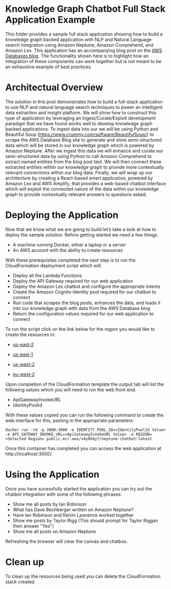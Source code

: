 # Knowledge Graph Chatbot Full Stack Application Example

This folder provides a sample full stack application showing how to build a knowledge graph backed application with NLP and Natural Language search integration using Amazon Neptune, Amazon Comprehend, and Amazon Lex. This application has an accompanying blog post on the [AWS Databases blog](https://aws.amazon.com/blogs/database/category/database/amazon-neptune/). The functionality shown here is to highlight how an integration of these components can work together but is not meant to be an exhaustive example of best practices.

# Architectual Overview

The solution in this post demonstrates how to build a full-stack application to use NLP and natural language search techniques to power an intelligent data extraction and insight platform. We will show how to construct this type of application by leveraging an Ingest/Curate/Exploit development paradigm that we have found works well to develop knowledge graph backed applications. To ingest data into our we will be using Python and Beautiful Soup (https://www.crummy.com/software/BeautifulSoup/) to scrape the AWS Database Blog site to generate and store semi-structured data which will be stored in our knowledge graph which is powered by Amazon Neptune. After we ingest this data we will enhance and curate our semi-structured data by using Python to call Amazon Comprehend to extract named entities from the blog post text. We will then connect these extracted entities within our knowledge graph to provide more contextually relevant connections within our blog data. Finally, we will wrap up our architecture by creating a React-based smart application, powered by Amazon Lex and AWS Amplify, that provides a web-based chatbot interface which will exploit the connected nature of the data within our knowledge graph to provide contextually relevant answers to questions asked.

# Deploying the Application

Now that we know what we are going to build let’s take a look at how to deploy the sample solution. Before getting started we need a few things.

- A machine running Docker, either a laptop or a server
- An AWS account with the ability to create resources

With these prerequisites completed the next step is to run the CloudFormation deployment script which will:

- Deploy all the Lambda Functions
- Deploy the API Gateway required for our web application
- Deploy the Amazon Lex chatbot and configure the appropriate intents
- Create the Amazon Cognito Identity pool required for our chatbot to connect
- Run code that scrapes the blog posts, enhances the data, and loads it into our knowledge graph with data from the AWS Database blog
- Return the configuration values required for our web application to connect

To run the script click on the link below for the region you would like to create the resources in:

- [us-east-2](https://us-east-2.console.aws.amazon.com/cloudformation/home?region=us-east-2#/stacks/create/review?templateURL=https://aws-neptune-customer-samples.s3.amazonaws.com/chatbot-blog/cfn-templates/overall.yaml)

- [us-east-1](https://us-east-1.console.aws.amazon.com/cloudformation/home?region=us-east-1#/stacks/create/review?templateURL=https://aws-neptune-customer-samples.s3.amazonaws.com/chatbot-blog/cfn-templates/overall.yaml)

- [us-west-2](https://us-west-2.console.aws.amazon.com/cloudformation/home?region=us-west-2#/stacks/create/review?templateURL=https://aws-neptune-customer-samples.s3.amazonaws.com/chatbot-blog/cfn-templates/overall.yaml)

- [eu-west-2](https://eu-west-1.console.aws.amazon.com/cloudformation/home?region=eu-west-1#/stacks/create/review?templateURL=https://aws-neptune-customer-samples.s3.amazonaws.com/chatbot-blog/cfn-templates/overall.yaml)

Upon completion of the CloudFormation template the output tab will list the following values which you will need to run the web front end.

- ApiGatewayInvokeURL
- IdentityPoolId

With these values copied you can run the following command to create the web interface for this, pasting in the appropriate parameters:

`docker run -td -p 3000:3000 -e IDENTITY_POOL_ID=<IdentityPoolId Value> -e API_GATEWAY_INVOKE_URL=<ApiGatewayInvokeURL Value> -e REGION=<Selected Region> public.ecr.aws/v4y0h0y7/neptune-chatbot:latest`

Once this container has completed you can access the web application at http://localhost:3000/.

# Using the Application

Once you have sucessfully started the application you can try out the chatbot integration with some of the following phrases:

- Show me all posts by Ian Robinson
- What has Dave Bechberger written on Amazon Neptune?
- Have Ian Robinson and Kelvin Lawrence worked together
- Show me posts by Taylor Rigg
  (This should prompt for Taylor Riggan then answer "Yes")
- Show me all posts on Amazon Neptune

Refreshing the browser will clear the canvas and chatbox.

# Clean up

To clean up the resources being used you can delete the CloudFormation stack created.
